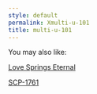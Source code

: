 ```yaml
---
style: default
permalink: Xmulti-u-101
title: multi-u-101
---
```

You may also like:

[Love Springs Eternal](http://scp-wiki.net/love-springs-eternal)

[SCP-1761](http://scp-wiki.net/scp-1761)
